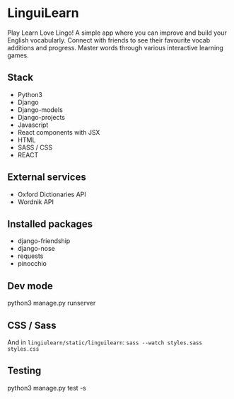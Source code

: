 # LinguiLearn

Play Learn Love Lingo! A simple app where you can improve and build your English vocabularly. Connect with friends to see their favourite vocab additions and progress. Master words through various interactive learning games.


## Stack
- Python3
- Django
- Django-models
- Django-projects
- Javascript
- React components with JSX
- HTML
- SASS / CSS
- REACT

## External services
- Oxford Dictionaries API
- Wordnik API


## Installed packages
- django-friendship
- django-nose
- requests
- pinocchio

## Dev mode
python3 manage.py runserver

## CSS / Sass
And in `lingiulearn/static/linguilearn`:
`sass --watch styles.sass styles.css`

## Testing
python3 manage.py test -s

